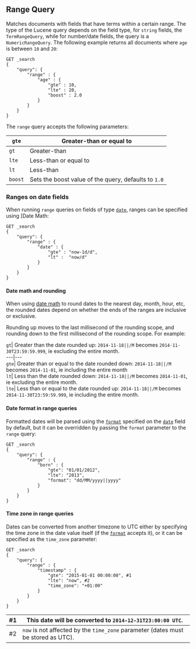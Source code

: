 ## Range Query

Matches documents with fields that have terms within a certain range. The type of the Lucene query depends on the field type, for `string` fields, the `TermRangeQuery`, while for number/date fields, the query is a `NumericRangeQuery`. The following example returns all documents where `age` is between `10` and `20`:
    
    
    GET _search
    {
        "query": {
            "range" : {
                "age" : {
                    "gte" : 10,
                    "lte" : 20,
                    "boost" : 2.0
                }
            }
        }
    }

The `range` query accepts the following parameters:

`gte`| Greater-than or equal to    
 ---|---    
`gt`| Greater-than     
`lte`| Less-than or equal to     
`lt`| Less-than     
`boost`| Sets the boost value of the query, defaults to `1.0`  
  
### Ranges on date fields

When running `range` queries on fields of type [`date`](date.html), ranges can be specified using [Date Math:
    
    
    GET _search
    {
        "query": {
            "range" : {
                "date" : {
                    "gte" : "now-1d/d",
                    "lt" :  "now/d"
                }
            }
        }
    }

#### Date math and rounding

When using [date math](common-options.html#date-math) to round dates to the nearest day, month, hour, etc, the rounded dates depend on whether the ends of the ranges are inclusive or exclusive.

Rounding up moves to the last millisecond of the rounding scope, and rounding down to the first millisecond of the rounding scope. For example:

`gt`| Greater than the date rounded up: `2014-11-18||/M` becomes `2014-11-30T23:59:59.999`, ie excluding the entire month.     
---|---    
`gte`| Greater than or equal to the date rounded down: `2014-11-18||/M` becomes `2014-11-01`, ie including the entire month     
`lt`| Less than the date rounded down: `2014-11-18||/M` becomes `2014-11-01`, ie excluding the entire month.     
`lte`| Less than or equal to the date rounded up: `2014-11-18||/M` becomes `2014-11-30T23:59:59.999`, ie including the entire month.   
  
#### Date format in range queries

Formatted dates will be parsed using the [`format`](mapping-date-format.html) specified on the [`date`](date.html) field by default, but it can be overridden by passing the `format` parameter to the `range` query:
    
    
    GET _search
    {
        "query": {
            "range" : {
                "born" : {
                    "gte": "01/01/2012",
                    "lte": "2013",
                    "format": "dd/MM/yyyy||yyyy"
                }
            }
        }
    }

#### Time zone in range queries

Dates can be converted from another timezone to UTC either by specifying the time zone in the date value itself (if the [`format`](mapping-date-format.html) accepts it), or it can be specified as the `time_zone` parameter:
    
    
    GET _search
    {
        "query": {
            "range" : {
                "timestamp" : {
                    "gte": "2015-01-01 00:00:00", #1
                    "lte": "now", #2
                    "time_zone": "+01:00"
                }
            }
        }
    }

#1| This date will be converted to `2014-12-31T23:00:00 UTC`.     
---|---    
#2| `now` is not affected by the `time_zone` parameter (dates must be stored as UTC). 
